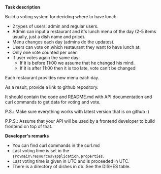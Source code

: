**Task description**

Build a voting system for deciding where to have lunch.

* 2 types of users: admin and regular users.
* Admin can input a restaurant and it's lunch menu of the day (2-5 items usually, just a dish name and price).
* Menu changes each day (admins do the updates).
* Users can vote on which restaurant they want to have lunch at.
* Only one vote counted per user.
* If user votes again the same day:
  * If it is before 11:00 we assume that he changed his mind.
  * If it is after 11:00 then it is too late, vote can't be changed

Each restaurant provides new menu each day.

As a result, provide a link to github repository.

It should contain the code and README.md with API documentation and curl commands to get data for voting and vote.

P.S.: Make sure everything works with latest version that is on github :)

P.P.S.: Assume that your API will be used by a frontend developer to build frontend on top of that.


**Developer's remarks**
* You can find curl commands in the curl.md
* Last voting time is set in the `src\main\resources\application.properties`.
* Last voting time is given in UTC and is proceeded in UTC.
* There is a directory of dishes in db. See the DISHES table.
